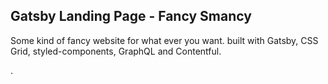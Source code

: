 ## Gatsby Landing Page - Fancy Smancy

Some kind of fancy website for what ever you want. built with Gatsby, CSS Grid, styled-components, GraphQL and Contentful.

.
